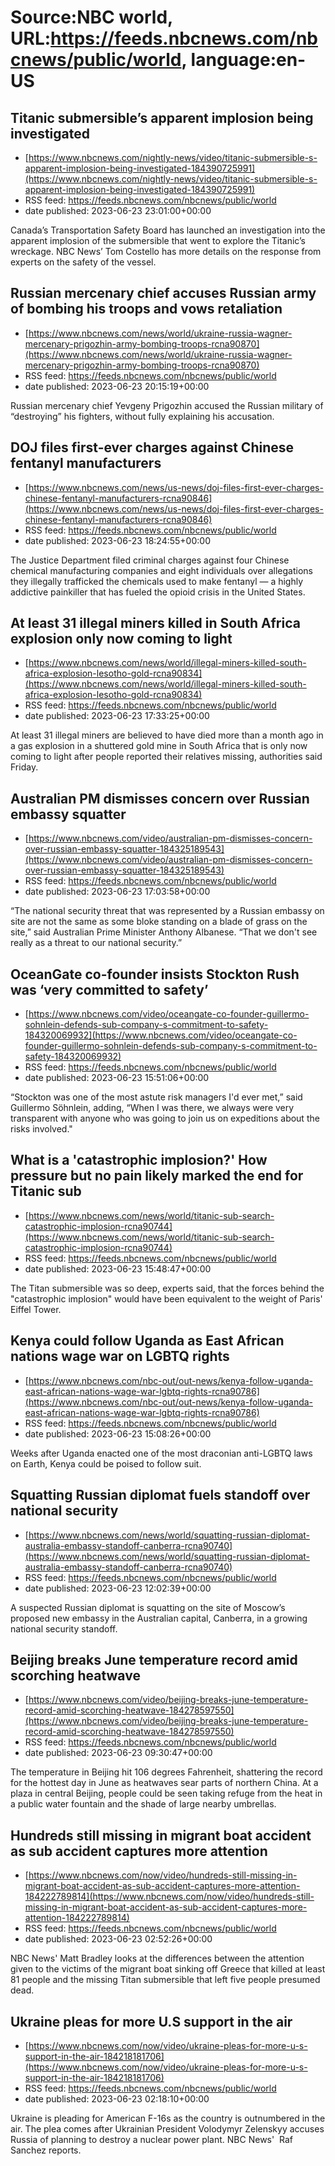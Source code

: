 # Source:NBC world, URL:https://feeds.nbcnews.com/nbcnews/public/world, language:en-US

## Titanic submersible’s apparent implosion being investigated
 - [https://www.nbcnews.com/nightly-news/video/titanic-submersible-s-apparent-implosion-being-investigated-184390725991](https://www.nbcnews.com/nightly-news/video/titanic-submersible-s-apparent-implosion-being-investigated-184390725991)
 - RSS feed: https://feeds.nbcnews.com/nbcnews/public/world
 - date published: 2023-06-23 23:01:00+00:00

Canada’s Transportation Safety Board has launched an investigation into the apparent implosion of the submersible that went to explore the Titanic’s wreckage. NBC News’ Tom Costello has more details on the response from experts on the safety of the vessel.

## Russian mercenary chief accuses Russian army of bombing his troops and vows retaliation
 - [https://www.nbcnews.com/news/world/ukraine-russia-wagner-mercenary-prigozhin-army-bombing-troops-rcna90870](https://www.nbcnews.com/news/world/ukraine-russia-wagner-mercenary-prigozhin-army-bombing-troops-rcna90870)
 - RSS feed: https://feeds.nbcnews.com/nbcnews/public/world
 - date published: 2023-06-23 20:15:19+00:00

Russian mercenary chief Yevgeny Prigozhin accused the Russian military of “destroying” his fighters, without fully explaining his accusation.

## DOJ files first-ever charges against Chinese fentanyl manufacturers
 - [https://www.nbcnews.com/news/us-news/doj-files-first-ever-charges-chinese-fentanyl-manufacturers-rcna90846](https://www.nbcnews.com/news/us-news/doj-files-first-ever-charges-chinese-fentanyl-manufacturers-rcna90846)
 - RSS feed: https://feeds.nbcnews.com/nbcnews/public/world
 - date published: 2023-06-23 18:24:55+00:00

The Justice Department filed criminal charges against four Chinese chemical manufacturing companies and eight individuals over allegations they illegally trafficked the chemicals used to make fentanyl — a highly addictive painkiller that has fueled the opioid crisis in the United States.

## At least 31 illegal miners killed in South Africa explosion only now coming to light
 - [https://www.nbcnews.com/news/world/illegal-miners-killed-south-africa-explosion-lesotho-gold-rcna90834](https://www.nbcnews.com/news/world/illegal-miners-killed-south-africa-explosion-lesotho-gold-rcna90834)
 - RSS feed: https://feeds.nbcnews.com/nbcnews/public/world
 - date published: 2023-06-23 17:33:25+00:00

At least 31 illegal miners are believed to have died more than a month ago in a gas explosion in a shuttered gold mine in South Africa that is only now coming to light after people reported their relatives missing, authorities said Friday.

## Australian PM dismisses concern over Russian embassy squatter
 - [https://www.nbcnews.com/video/australian-pm-dismisses-concern-over-russian-embassy-squatter-184325189543](https://www.nbcnews.com/video/australian-pm-dismisses-concern-over-russian-embassy-squatter-184325189543)
 - RSS feed: https://feeds.nbcnews.com/nbcnews/public/world
 - date published: 2023-06-23 17:03:58+00:00

“The national security threat that was represented by a Russian embassy on site are not the same as some bloke standing on a blade of grass on the site,” said Australian Prime Minister Anthony Albanese. “That we don't see really as a threat to our national security.”

## OceanGate co-founder insists Stockton Rush was ‘very committed to safety’
 - [https://www.nbcnews.com/video/oceangate-co-founder-guillermo-sohnlein-defends-sub-company-s-commitment-to-safety-184320069932](https://www.nbcnews.com/video/oceangate-co-founder-guillermo-sohnlein-defends-sub-company-s-commitment-to-safety-184320069932)
 - RSS feed: https://feeds.nbcnews.com/nbcnews/public/world
 - date published: 2023-06-23 15:51:06+00:00

“Stockton was one of the most astute risk managers I'd ever met,” said Guillermo Söhnlein, adding, “When I was there, we always were very transparent with anyone who was going to join us on expeditions about the risks involved."

## What is a 'catastrophic implosion?' How pressure but no pain likely marked the end for Titanic sub
 - [https://www.nbcnews.com/news/world/titanic-sub-search-catastrophic-implosion-rcna90744](https://www.nbcnews.com/news/world/titanic-sub-search-catastrophic-implosion-rcna90744)
 - RSS feed: https://feeds.nbcnews.com/nbcnews/public/world
 - date published: 2023-06-23 15:48:47+00:00

The Titan submersible was so deep, experts said, that the forces behind the "catastrophic implosion" would have been equivalent to the weight of Paris' Eiffel Tower.

## Kenya could follow Uganda as East African nations wage war on LGBTQ rights
 - [https://www.nbcnews.com/nbc-out/out-news/kenya-follow-uganda-east-african-nations-wage-war-lgbtq-rights-rcna90786](https://www.nbcnews.com/nbc-out/out-news/kenya-follow-uganda-east-african-nations-wage-war-lgbtq-rights-rcna90786)
 - RSS feed: https://feeds.nbcnews.com/nbcnews/public/world
 - date published: 2023-06-23 15:08:26+00:00

Weeks after Uganda enacted one of the most draconian anti-LGBTQ laws on Earth, Kenya could be poised to follow suit.

## Squatting Russian diplomat fuels standoff over national security
 - [https://www.nbcnews.com/news/world/squatting-russian-diplomat-australia-embassy-standoff-canberra-rcna90740](https://www.nbcnews.com/news/world/squatting-russian-diplomat-australia-embassy-standoff-canberra-rcna90740)
 - RSS feed: https://feeds.nbcnews.com/nbcnews/public/world
 - date published: 2023-06-23 12:02:39+00:00

A suspected Russian diplomat is squatting on the site of Moscow’s proposed new embassy in the Australian capital, Canberra, in a growing national security standoff.

## Beijing breaks June temperature record amid scorching heatwave
 - [https://www.nbcnews.com/video/beijing-breaks-june-temperature-record-amid-scorching-heatwave-184278597550](https://www.nbcnews.com/video/beijing-breaks-june-temperature-record-amid-scorching-heatwave-184278597550)
 - RSS feed: https://feeds.nbcnews.com/nbcnews/public/world
 - date published: 2023-06-23 09:30:47+00:00

The temperature in Beijing hit 106 degrees Fahrenheit, shattering the record for the hottest day in June as heatwaves sear parts of northern China. At a plaza in central Beijing, people could be seen taking refuge from the heat in a public water fountain and the shade of large nearby umbrellas.

## Hundreds still missing in migrant boat accident as sub accident captures more attention
 - [https://www.nbcnews.com/now/video/hundreds-still-missing-in-migrant-boat-accident-as-sub-accident-captures-more-attention-184222789814](https://www.nbcnews.com/now/video/hundreds-still-missing-in-migrant-boat-accident-as-sub-accident-captures-more-attention-184222789814)
 - RSS feed: https://feeds.nbcnews.com/nbcnews/public/world
 - date published: 2023-06-23 02:52:26+00:00

NBC News' Matt Bradley looks at the differences between the attention given to the victims of the migrant boat sinking off Greece that killed at least 81 people and the missing Titan submersible that left five people presumed dead.

## Ukraine pleas for more U.S support in the air
 - [https://www.nbcnews.com/now/video/ukraine-pleas-for-more-u-s-support-in-the-air-184218181706](https://www.nbcnews.com/now/video/ukraine-pleas-for-more-u-s-support-in-the-air-184218181706)
 - RSS feed: https://feeds.nbcnews.com/nbcnews/public/world
 - date published: 2023-06-23 02:18:10+00:00

Ukraine is pleading for American F-16s as the country is outnumbered in the air. The plea comes after Ukrainian President Volodymyr Zelenskyy accuses Russia of planning to destroy a nuclear power plant. NBC News'  Raf Sanchez reports.


